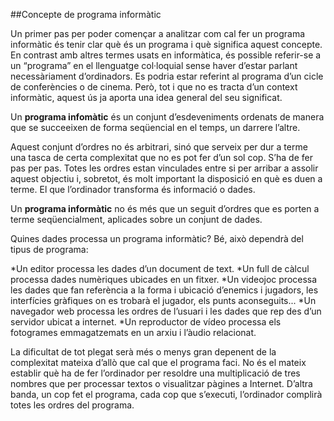 ##Concepte de programa informàtic

Un primer pas per poder començar a analitzar com cal fer un programa informàtic
és tenir clar què és un programa i què significa aquest concepte. En contrast amb
altres termes usats en informàtica, és possible referir-se a un “programa” en el
llenguatge col·loquial sense haver d’estar parlant necessàriament d’ordinadors. Es
podria estar referint al programa d’un cicle de conferències o de cinema. Però, tot
i que no es tracta d’un context informàtic, aquest ús ja aporta una idea general del
seu significat.

Un **programa infomàtic** és un conjunt d’esdeveniments ordenats de manera
que se succeeixen de forma seqüencial en el temps, un darrere l’altre.


Aquest conjunt d’ordres no és arbitrari, sinó que serveix per dur a terme una tasca
de certa complexitat que no es pot fer d’un sol cop. S’ha de fer pas per pas. Totes
les ordres estan vinculades entre si per arribar a assolir aquest objectiu i, sobretot,
és molt important la disposició en què es duen a terme.
El que l’ordinador transforma és informació o dades.

Un **programa informàtic** no és més que un seguit d’ordres que es porten a
terme seqüencialment, aplicades sobre un conjunt de dades.

Quines dades processa un programa informàtic? Bé, això dependrà del tipus de
programa:

*Un editor processa les dades d’un document de text.
*Un full de càlcul processa dades numèriques ubicades en un fitxer.
*Un videojoc processa les dades que fan referència a la forma i ubicació
d’enemics i jugadors, les interfícies gràfiques on es trobarà el jugador, els
punts aconseguits...
*Un navegador web processa les ordres de l’usuari i les dades que rep des
d’un servidor ubicat a internet.
*Un reproductor de vídeo processa els fotogrames emmagatzemats en un
arxiu i l’àudio relacionat.

La dificultat de tot plegat serà més o menys gran depenent de la complexitat
mateixa d’allò que cal que el programa faci. No és el mateix establir què ha de
fer l’ordinador per resoldre una multiplicació de tres nombres que per processar
textos o visualitzar pàgines a Internet.
D’altra banda, un cop fet el programa, cada cop que s’executi, l’ordinador complirà
totes les ordres del programa.
